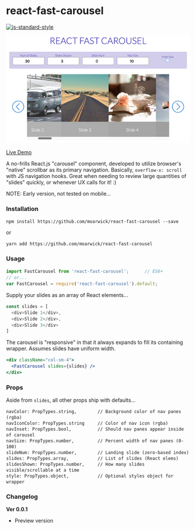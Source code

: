 react-fast-carousel
===================

[![js-standard-style](https://img.shields.io/badge/code%20style-standard-brightgreen.svg)](http://standardjs.com)

![GIF Demo](showcase.jpg)

[Live Demo](http://moarwick.github.io/react-fast-carousel)

A no-frills React.js "carousel" component, developed to utilize browser's "native" scrollbar as its primary navigation. Basically, `overflow-x: scroll` with JS navigation hooks. Great when needing to review large quantities of "slides" quickly, or whenever UX calls for it! :)

NOTE: Early version, not tested on mobile...


### Installation
```
npm install https://github.com/moarwick/react-fast-carousel --save
```
or
```
yarn add https://github.com/moarwick/react-fast-carousel
```

### Usage

```js
import FastCarousel from 'react-fast-carousel';      // ES6+
// or...
var FastCarousel = require('react-fast-carousel').default;
```

Supply your slides as an array of React elements...
```js
const slides = [
  <div>Slide 1</div>,
  <div>Slide 2</div>,
  <div>Slide 3</div>
]

```

The carousel is "responsive" in that it always expands to fill its containing wrapper. Assumes slides have uniform width. 
```jsx
<div className="col-sm-4">
  <FastCarousel slides={slides} />
</div>
```


### Props
Aside from `slides`, all other props ship with defaults...

```
navColor: PropTypes.string,        // Background color of nav panes (rgba)
navIconColor: PropTypes.string     // Color of nav icon (rgba)
navInset: PropTypes.bool,          // Should nav panes appear inside of carousel 
navSize: PropTypes.number,         // Percent width of nav panes (0-100)
slideNum: PropTypes.number,        // Landing slide (zero-based index)
slides: PropTypes.array,           // List of slides (React elems)
slidesShown: PropTypes.number,     // How many slides visible/scrollable at a time
style: PropTypes.object,           // Optional styles object for wrapper
```


### Changelog
**Ver 0.0.1**
* Preview version

